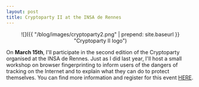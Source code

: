 ```yaml
---
layout: post
title: Cryptoparty II at the INSA de Rennes
---
```

<div style="text-align:center" markdown="1">
![]({{ "/blog/images/cryptoparty2.png" | prepend: site.baseurl }} "Cryptoparty II logo")
</div>

On **March 15th**, I'll participate in the second edition of the Cryptoparty organised at the INSA de Rennes. Just as I did last year, I'll host a small workshop on browser fingerprinting to inform users of the dangers of tracking on the Internet and to explain what they can do to protect themselves. You can find more information and register for this event [HERE](https://biblio.insa-rennes.fr/crypto).
